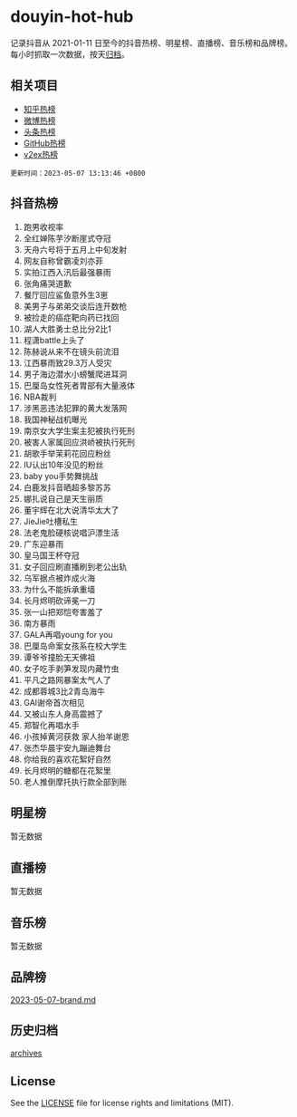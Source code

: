 # douyin-hot-hub

记录抖音从 2021-01-11 日至今的抖音热榜、明星榜、直播榜、音乐榜和品牌榜。每小时抓取一次数据，按天[归档](archives)。

## 相关项目

- [知乎热榜](https://github.com/lonnyzhang423/zhihu-hot-hub)
- [微博热榜](https://github.com/lonnyzhang423/weibo-hot-hub)
- [头条热榜](https://github.com/lonnyzhang423/toutiao-hot-hub)
- [GitHub热榜](https://github.com/lonnyzhang423/github-hot-hub)
- [v2ex热榜](https://github.com/lonnyzhang423/v2ex-hot-hub)


`更新时间：2023-05-07 13:13:46 +0800`

## 抖音热榜

1. 跑男收视率
1. 全红婵陈芋汐断崖式夺冠
1. 天舟六号将于五月上中旬发射
1. 网友自称曾霸凌刘亦菲
1. 实拍江西入汛后最强暴雨
1. 张角痛哭道歉
1. 餐厅回应鲨鱼意外生3崽
1. 美男子与弟弟交谈后连开数枪
1. 被捡走的癌症靶向药已找回
1. 湖人大胜勇士总比分2比1
1. 程潇battle上头了
1. 陈赫说从来不在镜头前流泪
1. 江西暴雨致29.3万人受灾
1. 男子海边潜水小螃蟹爬进耳洞
1. 巴厘岛女性死者胃部有大量液体
1. NBA裁判
1. 涉黑恶违法犯罪的黄大发落网
1. 我国神秘战机曝光
1. 南京女大学生案主犯被执行死刑
1. 被害人家属回应洪峤被执行死刑
1. 胡歌手举茉莉花回应粉丝
1. IU认出10年没见的粉丝
1. baby you手势舞挑战
1. 白鹿发抖音晒超多黎苏苏
1. 娜扎说自己是天生丽质
1. 董宇辉在北大说清华太大了
1. JieJie吐槽私生
1. 法老鬼脸硬核说唱沪漂生活
1. 广东迎暴雨
1. 皇马国王杯夺冠
1. 女子回应刷直播刷到老公出轨
1. 乌军据点被炸成火海
1. 为什么不能拆承重墙
1. 长月烬明砍谛冕一刀
1. 张一山把郑恺夸害羞了
1. 南方暴雨
1. GALA再唱young for you
1. 巴厘岛命案女孩系在校大学生
1. 谭爷爷撞脸无天佛祖
1. 女子吃手剥笋发现内藏竹虫
1. 平凡之路网暴案太气人了
1. 成都蓉城3比2青岛海牛
1. GAI谢帝首次相见
1. 又被山东人身高震撼了
1. 郑智化再唱水手
1. 小孩掉黄河获救 家人抬羊谢恩
1. 张杰华晨宇安九蹦迪舞台
1. 你给我的喜欢花絮好自然
1. 长月烬明的糖都在花絮里
1. 老人推倒摩托执行款全部到账

## 明星榜

暂无数据

## 直播榜

暂无数据

## 音乐榜

暂无数据

## 品牌榜

[2023-05-07-brand.md](archives/2023-05-07-brand.md)

## 历史归档

[archives](archives)

## License

See the [LICENSE](LICENSE) file for license rights and limitations (MIT).
